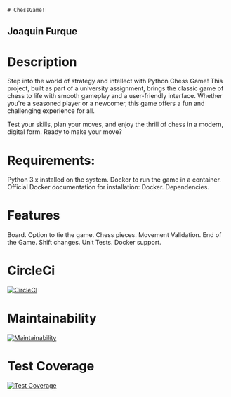     # ChessGame!
## Joaquin Furque
# Description
Step into the world of strategy and intellect with Python Chess Game! This project, built as part of a university assignment, brings the classic game of chess to life with smooth gameplay and a user-friendly interface. Whether you're a seasoned player or a newcomer, this game offers a fun and challenging experience for all.

Test your skills, plan your moves, and enjoy the thrill of chess in a modern, digital form. Ready to make your move?

# Requirements:

Python 3.x installed on the system.
Docker to run the game in a container. Official Docker documentation for installation: Docker.
Dependencies.

# Features

Board.
Option to tie the game.
Chess pieces.
Movement Validation.
End of the Game.
Shift changes.
Unit Tests.
Docker support.


# CircleCi
[![CircleCI](https://dl.circleci.com/status-badge/img/gh/um-computacion-tm/ajedrez-2024-furque/tree/main.svg?style=svg)](https://dl.circleci.com/status-badge/redirect/gh/um-computacion-tm/ajedrez-2024-furque/tree/main)

# Maintainability
[![Maintainability](https://api.codeclimate.com/v1/badges/822f418a868705701fcf/maintainability)](https://codeclimate.com/github/um-computacion-tm/ajedrez-2024-furque/maintainability)

# Test Coverage
[![Test Coverage](https://api.codeclimate.com/v1/badges/822f418a868705701fcf/test_coverage)](https://codeclimate.com/github/um-computacion-tm/ajedrez-2024-furque/test_coverage)
